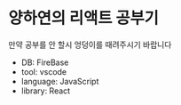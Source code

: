 # 양하연의 리액트 공부기

만약 공부를 안 할시 엉덩이를 때려주시기 바랍니다 
- DB: FireBase
- tool: vscode
- language: JavaScript
- library: React 

